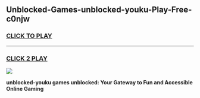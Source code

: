 
## Unblocked-Games-unblocked-youku-Play-Free-c0njw
<h3>
<a href="https://premium76.site?title=unblocked-youku&ref=21A">CLICK TO PLAY</a></h3>
<hr>

<h3>
<a href="https://premium76.site?title=unblocked-youku&ref=21A">CLICK 2 PLAY</a>
  
</h3>

<a href="https://premium76.site?title=unblocked-youku&ref=21A"><img src="https://clearcache.store/games.png"></a>


**unblocked-youku games unblocked: Your Gateway to Fun and Accessible Online Gaming**
